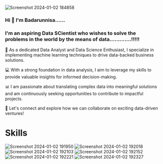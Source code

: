 ![Screenshot 2024-01-02 184858](https://github.com/badarunnisats/badarunnisats/assets/109198401/a58f279d-527f-4ae6-b975-569ac3c3fe31)

### Hi 👋 I'm Badarunnisa......

### I'm an aspiring Data SCientist who wishes to solve the problems in the world by the means of data.............!!!!!

🚀 As a dedicated Data Analyst and Data Science Enthusiast, I specialize in implementing machine learning techniques to drive data-backed business solutions.

💻 With a strong foundation in data analysis, I aim to leverage my skills to provide valuable insights for informed decision-making.

📊 I am passionate about translating complex data into meaningful solutions and am continuously seeking opportunities to contribute to impactful projects.

🔗 Let's connect and explore how we can collaborate on exciting data-driven ventures!

# Skills

![Screenshot 2024-01-02 191950](https://github.com/badarunnisats/badarunnisats/assets/109198401/733e18c0-541c-4fe6-b0ed-82db47929112)
![Screenshot 2024-01-02 192018](https://github.com/badarunnisats/badarunnisats/assets/109198401/0501830a-8c0f-46c1-8d43-3c8e074e742f)
![Screenshot 2024-01-02 192103](https://github.com/badarunnisats/badarunnisats/assets/109198401/09e5bc84-c772-4a1d-9e87-c8eef61946d9)
![Screenshot 2024-01-02 192152](https://github.com/badarunnisats/badarunnisats/assets/109198401/d74b3b54-1e73-48a6-ae5d-4b7af0cf5988)
![Screenshot 2024-01-02 192221](https://github.com/badarunnisats/badarunnisats/assets/109198401/d2359518-e4b0-4f41-bb85-7cc3a0854594)
![Screenshot 2024-01-02 192327](https://github.com/badarunnisats/badarunnisats/assets/109198401/b539df8a-826d-409f-b598-246078a227e5)

